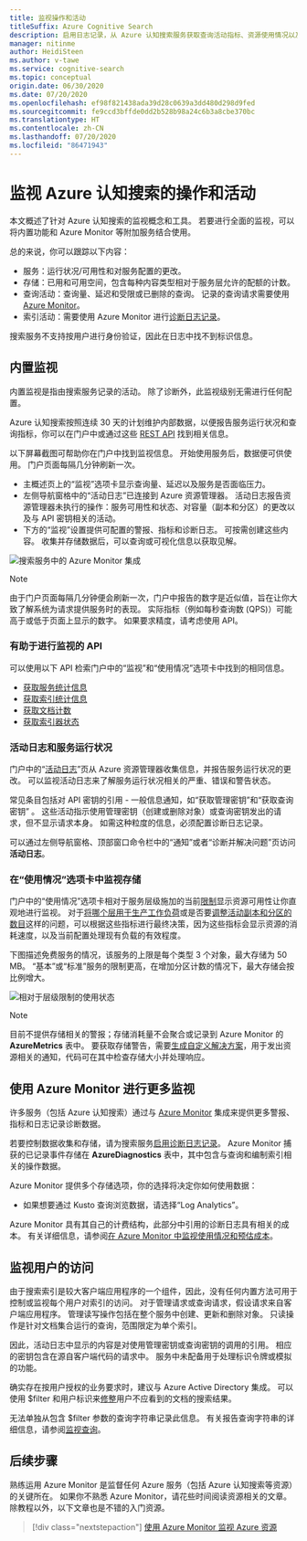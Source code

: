 ```yaml
---
title: 监视操作和活动
titleSuffix: Azure Cognitive Search
description: 启用日志记录，从 Azure 认知搜索服务获取查询活动指标、资源使用情况以及其他系统数据。
manager: nitinme
author: HeidiSteen
ms.author: v-tawe
ms.service: cognitive-search
ms.topic: conceptual
origin.date: 06/30/2020
ms.date: 07/20/2020
ms.openlocfilehash: ef98f821438ada39d28c0639a3dd480d298d9fed
ms.sourcegitcommit: fe9ccd3bffde0dd2b528b98a24c6b3a8cbe370bc
ms.translationtype: HT
ms.contentlocale: zh-CN
ms.lasthandoff: 07/20/2020
ms.locfileid: "86471943"
---
```

# <a name="monitor-operations-and-activity-of-azure-cognitive-search"></a>监视 Azure 认知搜索的操作和活动

本文概述了针对 Azure 认知搜索的监视概念和工具。 若要进行全面的监视，可以将内置功能和 Azure Monitor 等附加服务结合使用。

总的来说，你可以跟踪以下内容：

* 服务：运行状况/可用性和对服务配置的更改。
* 存储：已用和可用空间，包含每种内容类型相对于服务层允许的配额的计数。
* 查询活动：查询量、延迟和受限或已删除的查询。 记录的查询请求需要使用 [Azure Monitor](#add-azure-monitor)。
* 索引活动：需要使用 Azure Monitor 进行[诊断日志记录](#add-azure-monitor)。

搜索服务不支持按用户进行身份验证，因此在日志中找不到标识信息。

## <a name="built-in-monitoring"></a>内置监视

内置监视是指由搜索服务记录的活动。 除了诊断外，此监视级别无需进行任何配置。

Azure 认知搜索按照连续 30 天的计划维护内部数据，以便报告服务运行状况和查询指标，你可以在门户中或通过这些 [REST API](#monitoring-apis) 找到相关信息。

以下屏幕截图可帮助你在门户中找到监视信息。 开始使用服务后，数据便可供使用。 门户页面每隔几分钟刷新一次。

* 主概述页上的“监视”选项卡显示查询量、延迟以及服务是否面临压力。
* 左侧导航窗格中的“活动日志”已连接到 Azure 资源管理器。 活动日志报告资源管理器未执行的操作：服务可用性和状态、对容量（副本和分区）的更改以及与 API 密钥相关的活动。
* 下方的“监视”设置提供可配置的警报、指标和诊断日志。 可按需创建这些内容。 收集并存储数据后，可以查询或可视化信息以获取见解。

![搜索服务中的 Azure Monitor 集成](./media/search-monitor-usage/azure-monitor-search.png
 "搜索服务中的 Azure Monitor 集成")

> [!NOTE]
> 由于门户页面每隔几分钟便会刷新一次，门户中报告的数字是近似值，旨在让你大致了解系统为请求提供服务时的表现。 实际指标（例如每秒查询数 (QPS)）可能高于或低于页面上显示的数字。 如果要求精度，请考虑使用 API。

<a name="monitoring-apis"> </a>

### <a name="apis-useful-for-monitoring"></a>有助于进行监视的 API

可以使用以下 API 检索门户中的“监视”和“使用情况”选项卡中找到的相同信息。

* [获取服务统计信息](https://docs.microsoft.com/rest/api/searchservice/get-service-statistics)
* [获取索引统计信息](https://docs.microsoft.com/rest/api/searchservice/get-index-statistics)
* [获取文档计数](https://docs.microsoft.com/rest/api/searchservice/count-documents)
* [获取索引器状态](https://docs.microsoft.com/rest/api/searchservice/get-indexer-status)

### <a name="activity-logs-and-service-health"></a>活动日志和服务运行状况

门户中的“[活动日志](https://docs.azure.cn/azure-monitor/platform/activity-log-view)”页从 Azure 资源管理器收集信息，并报告服务运行状况的更改。 可以监视活动日志来了解服务运行状况相关的严重、错误和警告状态。

常见条目包括对 API 密钥的引用 - 一般信息通知，如“获取管理密钥”和“获取查询密钥” 。 这些活动指示使用管理密钥（创建或删除对象）或查询密钥发出的请求，但不显示请求本身。 如需这种粒度的信息，必须配置诊断日志记录。

可以通过左侧导航窗格、顶部窗口命令栏中的“通知”或者“诊断并解决问题”页访问**活动日志**。

### <a name="monitor-storage-in-the-usage-tab"></a>在“使用情况”选项卡中监视存储

门户中的“使用情况”选项卡相对于服务层级施加的当前[限制](search-limits-quotas-capacity.md)显示资源可用性让你直观地进行监视。 对于[将哪个层用于生产工作负荷](search-sku-tier.md)或是否要[调整活动副本和分区的数目](search-capacity-planning.md)这样的问题，可以根据这些指标进行最终决策，因为这些指标会显示资源的消耗速度，以及当前配置处理现有负载的有效程度。

下图描述免费服务的情况，该服务的上限是每个类型 3 个对象，最大存储为 50 MB。 “基本”或“标准”服务的限制更高，在增加分区计数的情况下，最大存储会按比例增大。

![相对于层级限制的使用状态](./media/search-monitor-usage/usage-tab.png
 "相对于层级限制的使用状态")

> [!NOTE]
> 目前不提供存储相关的警报；存储消耗量不会聚合或记录到 Azure Monitor 的 **AzureMetrics** 表中。 要获取存储警告，需要[生成自定义解决方案](../azure-monitor/insights/solutions-creating.md)，用于发出资源相关的通知，代码可在其中检查存储大小并处理响应。

<a name="add-azure-monitor"></a>

## <a name="add-on-monitoring-with-azure-monitor"></a>使用 Azure Monitor 进行更多监视

许多服务（包括 Azure 认知搜索）通过与 [Azure Monitor](https://docs.azure.cn/azure-monitor/) 集成来提供更多警报、指标和日志记录诊断数据。 

若要控制数据收集和存储，请为搜索服务[启用诊断日志记录](search-monitor-logs.md)。 Azure Monitor 捕获的已记录事件存储在 **AzureDiagnostics** 表中，其中包含与查询和编制索引相关的操作数据。

Azure Monitor 提供多个存储选项，你的选择将决定你如何使用数据：

<!-- * Choose Azure Blob storage if you want to [visualize log data](search-monitor-logs-powerbi.md) in a Power BI report. -->

* 如果想要通过 Kusto 查询浏览数据，请选择“Log Analytics”。

Azure Monitor 具有其自己的计费结构，此部分中引用的诊断日志具有相关的成本。 有关详细信息，请参阅[在 Azure Monitor 中监视使用情况和预估成本](../azure-monitor/platform/usage-estimated-costs.md)。

## <a name="monitor-user-access"></a>监视用户的访问

由于搜索索引是较大客户端应用程序的一个组件，因此，没有任何内置方法可用于控制或监视每个用户对索引的访问。 对于管理请求或查询请求，假设请求来自客户端应用程序。 管理读写操作包括在整个服务中创建、更新和删除对象。 只读操作是针对文档集合运行的查询，范围限定为单个索引。 

因此，活动日志中显示的内容是对使用管理密钥或查询密钥的调用的引用。 相应的密钥包含在源自客户端代码的请求中。 服务中未配备用于处理标识令牌或模拟的功能。

确实存在按用户授权的业务要求时，建议与 Azure Active Directory 集成。 可以使用 $filter 和用户标识来[修整](search-security-trimming-for-azure-search-with-aad.md)用户不应看到的文档的搜索结果。 

无法单独从包含 $filter 参数的查询字符串记录此信息。 有关报告查询字符串的详细信息，请参阅[监视查询](search-monitor-queries.md)。

## <a name="next-steps"></a>后续步骤

熟练运用 Azure Monitor 是监督任何 Azure 服务（包括 Azure 认知搜索等资源）的关键所在。 如果你不熟悉 Azure Monitor，请花些时间阅读资源相关的文章。 除教程以外，以下文章也是不错的入门资源。

> [!div class="nextstepaction"]
> [使用 Azure Monitor 监视 Azure 资源](https://docs.azure.cn/azure-monitor/insights/monitor-azure-resource)
